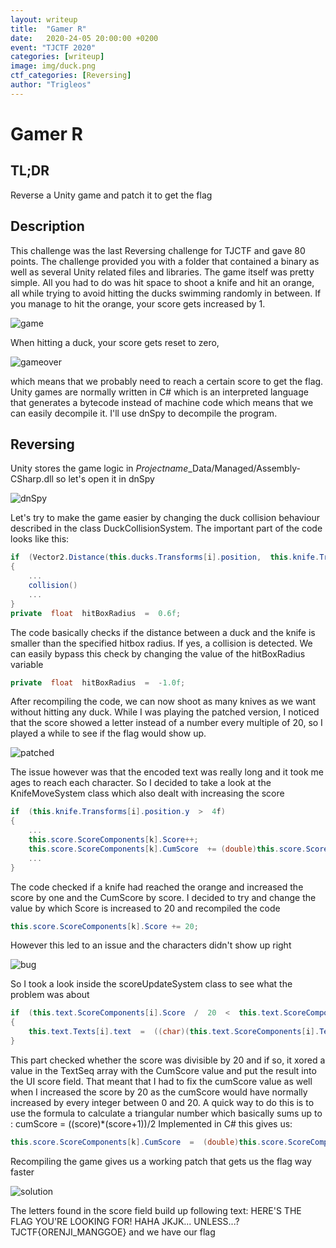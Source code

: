 ```yaml
---
layout: writeup
title:  "Gamer R"
date:   2020-24-05 20:00:00 +0200
event: "TJCTF 2020"
categories: [writeup]
image: img/duck.png
ctf_categories: [Reversing]
author: "Trigleos"
---
```


# Gamer R


## TL;DR
Reverse a Unity game and patch it to get the flag
## Description
This challenge was the last Reversing challenge for TJCTF and gave 80 points. The challenge provided you with a folder that contained a binary as well as several Unity related files and libraries. The game itself was pretty simple. All you had to do was hit space to shoot a knife and hit an orange, all while trying to avoid hitting the ducks swimming randomly in between.
If you manage to hit the orange, your score gets increased by 1.

![game](img/game.gif)

When hitting a duck, your score gets reset to zero,

![gameover](img/gameover.gif)

which means that we probably need to reach a certain score to get the flag. Unity games are normally written in C# which is an interpreted language that generates a bytecode instead of machine code which means that we can easily decompile it. I'll use dnSpy to decompile the program. 

## Reversing
Unity stores the game logic in *Projectname*_Data/Managed/Assembly-CSharp.dll so let's open it in dnSpy

![dnSpy](img/dnSpy.png)

Let's try to make the game easier by changing the duck collision behaviour described in the class DuckCollisionSystem.
The important part of the code looks like this:
```csharp
if  (Vector2.Distance(this.ducks.Transforms[i].position,  this.knife.Transforms[j].position)  <  this.hitBoxRadius)
{
	...
	collision()
	...
}
private  float  hitBoxRadius  =  0.6f;
```
The code basically checks if the distance between a duck and the knife is smaller than  the specified hitbox radius. If yes, a collision is detected. We can easily bypass this check by changing the value of the hitBoxRadius variable
```csharp
private  float  hitBoxRadius  =  -1.0f;
```

After recompiling the code, we can now shoot as many knives as we want without hitting any duck. While I was playing the patched version, I noticed that the score showed a letter instead of a number every multiple of 20, so I played a while to see if the flag would show up. 

![patched](img/hacked.gif)

The issue however was that the encoded text was really long and it took me ages to reach each character. So I decided to take a look at the KnifeMoveSystem class which also dealt with increasing the score
```csharp
if  (this.knife.Transforms[i].position.y  >  4f)  
{  
	...
	this.score.ScoreComponents[k].Score++;  
	this.score.ScoreComponents[k].CumScore  += (double)this.score.ScoreComponents[k].Score;
	...
}
```
The code checked if a knife had reached the orange and increased the score by one and the CumScore by score. I decided to try and change the value by which Score is increased to 20 and recompiled the code
```csharp
this.score.ScoreComponents[k].Score += 20;  
```
However this led to an issue and the characters didn't show up right

![bug](img/problem.gif)

So I took a look inside the scoreUpdateSystem class to see what the problem was about
```csharp
if  (this.text.ScoreComponents[i].Score  /  20  <  this.text.ScoreComponents[i].TextSeq.Length  &&  this.text.ScoreComponents[i].Score  %  20  ==  0)  
{  
	this.text.Texts[i].text  =  ((char)(this.text.ScoreComponents[i].TextSeq[this.text.ScoreComponents[i].Score  /  20]  ^  (int)(this.text.ScoreComponents[i].CumScore  %  4096.0))).ToString();  
}
```
This part checked whether the score was divisible by 20 and if so, it xored a value in the TextSeq array with the CumScore value and put the result into the UI score field. That meant that I had to fix the cumScore value as well when I increased the score by 20 as the cumScore would have normally increased by every integer between 0 and 20. A quick way to do this is to use the formula to calculate a triangular number which basically sums up to :
cumScore = ((score)*(score+1))/2
Implemented in C# this gives us:
```csharp
this.score.ScoreComponents[k].CumScore  =  (double)this.score.ScoreComponents[k].Score  *  ((double)this.score.ScoreComponents[k].Score  +  1.0)  /  2.0;
```
Recompiling the game gives us a working patch that gets us the flag way faster

![solution](img/solution.gif)

The letters found in the score field build up following text:
HERE'S THE FLAG YOU'RE LOOKING FOR! HAHA JKJK... UNLESS...? TJCTF{ORENJI_MANGGOE}
and we have our flag
